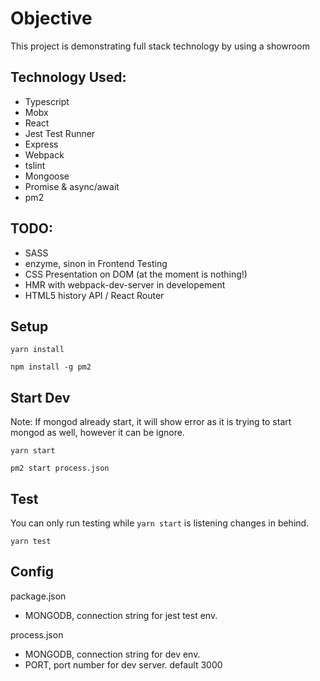 # Objective

This project is demonstrating full stack technology by using a showroom

## Technology Used:
- Typescript
- Mobx
- React
- Jest Test Runner
- Express
- Webpack
- tslint
- Mongoose
- Promise & async/await
- pm2

## TODO:
- SASS
- enzyme, sinon in Frontend Testing
- CSS Presentation on DOM (at the moment is nothing!)
- HMR with webpack-dev-server in developement
- HTML5 history API / React Router

## Setup
`yarn install`

`npm install -g pm2`

## Start Dev
Note: If mongod already start, it will show error as it is trying to start mongod as well, however it can be ignore.

`yarn start`

`pm2 start process.json`

## Test
You can only run testing while `yarn start` is listening changes in behind.

`yarn test`

## Config
package.json
- MONGODB, connection string for jest test env.

process.json
- MONGODB, connection string for dev env.
- PORT, port number for dev server. default 3000


